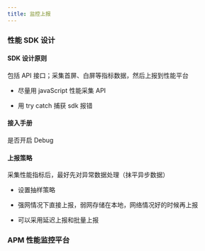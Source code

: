 ```yaml
---
title: 监控上报
---
```


### 性能 SDK 设计

#### SDK 设计原则

包括 API 接口；采集首屏、白屏等指标数据，然后上报到性能平台

- 尽量用 javaScript 性能采集 API

- 用 try catch 捕获 sdk 报错

#### 接入手册

是否开启 Debug

#### 上报策略

采集性能指标后，最好先对异常数据处理（抹平异步数据）

- 设置抽样策略

- 强网情况下直接上报，弱网存储在本地，网络情况好的时候再上报

- 可以采用延迟上报和批量上报

### APM 性能监控平台
